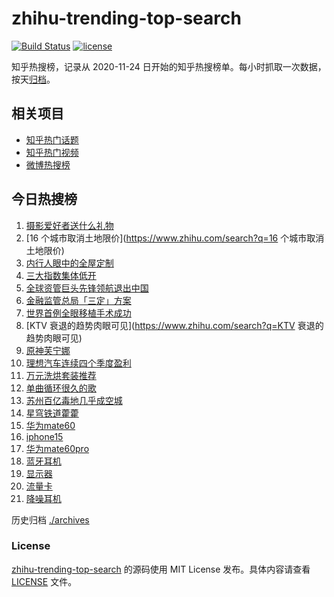 # zhihu-trending-top-search

[![Build Status](https://github.com/justjavac/zhihu-trending-top-search/workflows/ci/badge.svg?branch=main)](https://github.com/justjavac/zhihu-trending-top-search/actions)
[![license](https://img.shields.io/github/license/justjavac/zhihu-trending-top-search)](https://github.com/justjavac/zhihu-trending-top-search/blob/main/LICENSE)

知乎热搜榜，记录从 2020-11-24
日开始的知乎热搜榜单。每小时抓取一次数据，按天[归档](./archives)。

## 相关项目

- [知乎热门话题](https://github.com/justjavac/zhihu-trending-hot-questions)
- [知乎热门视频](https://github.com/justjavac/zhihu-trending-hot-video)
- [微博热搜榜](https://github.com/justjavac/weibo-trending-hot-search)

## 今日热搜榜

<!-- BEGIN -->
<!-- 最后更新时间 Sat Nov 11 2023 16:13:46 GMT+0800 (China Standard Time) -->

1. [摄影爱好者送什么礼物](https://www.zhihu.com/search?q=摄影爱好者送什么礼物)
1. [16 个城市取消土地限价](https://www.zhihu.com/search?q=16 个城市取消土地限价)
1. [内行人眼中的全屋定制](https://www.zhihu.com/search?q=内行人眼中的全屋定制)
1. [三大指数集体低开](https://www.zhihu.com/search?q=三大指数集体低开)
1. [全球资管巨头先锋领航退出中国](https://www.zhihu.com/search?q=全球资管巨头先锋领航退出中国)
1. [金融监管总局「三定」方案](https://www.zhihu.com/search?q=金融监管总局「三定」方案)
1. [世界首例全眼移植手术成功](https://www.zhihu.com/search?q=世界首例全眼移植手术成功)
1. [KTV 衰退的趋势肉眼可见](https://www.zhihu.com/search?q=KTV
   衰退的趋势肉眼可见)
1. [原神芙宁娜](https://www.zhihu.com/search?q=原神芙宁娜)
1. [理想汽车连续四个季度盈利](https://www.zhihu.com/search?q=理想汽车连续四个季度盈利)
1. [万元洗烘套装推荐](https://www.zhihu.com/search?q=万元洗烘套装推荐)
1. [单曲循环很久的歌](https://www.zhihu.com/search?q=单曲循环很久的歌)
1. [苏州百亿毒地几乎成空城](https://www.zhihu.com/search?q=苏州百亿毒地几乎成空城)
1. [星穹铁道藿藿](https://www.zhihu.com/search?q=星穹铁道藿藿)
1. [华为mate60](https://www.zhihu.com/search?q=华为mate60)
1. [iphone15](https://www.zhihu.com/search?q=iphone15)
1. [华为mate60pro](https://www.zhihu.com/search?q=华为mate60pro)
1. [蓝牙耳机](https://www.zhihu.com/search?q=蓝牙耳机)
1. [显示器](https://www.zhihu.com/search?q=显示器)
1. [流量卡](https://www.zhihu.com/search?q=流量卡)
1. [降噪耳机](https://www.zhihu.com/search?q=降噪耳机)

<!-- END -->

历史归档 [./archives](./archives)

### License

[zhihu-trending-top-search](https://github.com/justjavac/zhihu-trending-top-search)
的源码使用 MIT License 发布。具体内容请查看 [LICENSE](./LICENSE) 文件。
